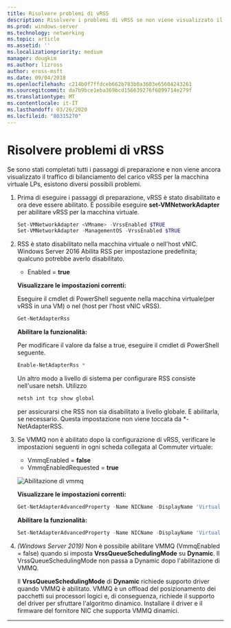 ```yaml
---
title: Risolvere problemi di vRSS
description: Risolvere i problemi di vRSS se non viene visualizzato il traffico di bilanciamento del carico vRSS per la macchina virtuale LPs.
ms.prod: windows-server
ms.technology: networking
ms.topic: article
ms.assetid: ''
ms.localizationpriority: medium
manager: dougkim
ms.author: lizross
author: eross-msft
ms.date: 09/04/2018
ms.openlocfilehash: c214b0f7ffdceb662b783b0a3603e65604243261
ms.sourcegitcommit: da7b9bce1eba369bcd156639276f6899714e279f
ms.translationtype: MT
ms.contentlocale: it-IT
ms.lasthandoff: 03/26/2020
ms.locfileid: "80315270"
---
```

# <a name="resolve-vrss-issues"></a>Risolvere problemi di vRSS

Se sono stati completati tutti i passaggi di preparazione e non viene ancora visualizzato il traffico di bilanciamento del carico vRSS per la macchina virtuale LPs, esistono diversi possibili problemi.

1. Prima di eseguire i passaggi di preparazione, vRSS è stato disabilitato e ora deve essere abilitato. È possibile eseguire **set-VMNetworkAdapter** per abilitare vRSS per la macchina virtuale.

   ```PowerShell
   Set-VMNetworkAdapter <VMname> -VrssEnabled $TRUE
   Set-VMNetworkAdapter -ManagementOS -VrssEnabled $TRUE
   ```

2. RSS è stato disabilitato nella macchina virtuale o nell'host vNIC. Windows Server 2016 Abilita RSS per impostazione predefinita; qualcuno potrebbe averlo disabilitato. 

   - Enabled = **true**

   **Visualizzare le impostazioni correnti:** 

   Eseguire il cmdlet di PowerShell seguente nella macchina virtuale\(per vRSS in una VM\) o nel \(host per l'host vNIC vRSS\).

   ```PowerShell
   Get-NetAdapterRss
   ```

   **Abilitare la funzionalità:** 

   Per modificare il valore da false a true, eseguire il cmdlet di PowerShell seguente.

   ```PowerShell
   Enable-NetAdapterRss *
   ```
   
   Un altro modo a livello di sistema per configurare RSS consiste nell'usare netsh. Utilizzo 
   
    ```cmd
   netsh int tcp show global
   ```
   
   per assicurarsi che RSS non sia disabilitato a livello globale. E abilitarla, se necessario. Questa impostazione non viene toccata da *-NetAdapterRSS.

3. Se VMMQ non è abilitato dopo la configurazione di vRSS, verificare le impostazioni seguenti in ogni scheda collegata al Commuter virtuale:

   - VmmqEnabled = **false**
   - VmmqEnabledRequested = **true**

   ![Abilitazione di vmmq](../../media/vmmq-enabled.png)

   **Visualizzare le impostazioni correnti:** 

   ```PowerShell
   Get-NetAdapterAdvancedProperty -Name NICName -DisplayName 'Virtual Switch RSS'
   ```

   **Abilitare la funzionalità:** 

   ```PowerShell
   Set-NetAdapterAdvancedProperty -Name NICName -DisplayName 'Virtual Switch RSS' -DisplayValue Enabled”
   ```
 
4. _(Windows Server 2019)_ Non è possibile abilitare VMMQ (VmmqEnabled = false) quando si imposta **VrssQueueSchedulingMode** su **Dynamic**. Il VrssQueueSchedulingMode non passa a Dynamic dopo l'abilitazione di VMMQ.<p>Il **VrssQueueSchedulingMode** di **Dynamic** richiede supporto driver quando VMMQ è abilitato.  VMMQ è un offload del posizionamento dei pacchetti sui processori logici e, di conseguenza, richiede il supporto del driver per sfruttare l'algoritmo dinamico.  Installare il driver e il firmware del fornitore NIC che supporta VMMQ dinamici.



---
